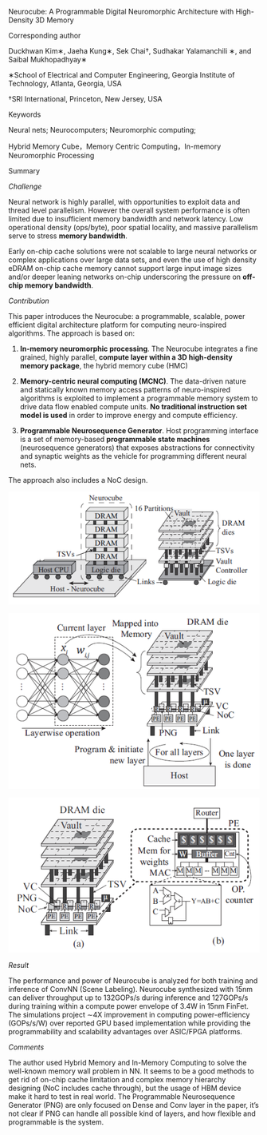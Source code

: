 Neurocube: A Programmable Digital Neuromorphic Architecture with High-Density 3D
Memory

Corresponding author

Duckhwan Kim∗, Jaeha Kung∗, Sek Chai†, Sudhakar Yalamanchili ∗, and Saibal
Mukhopadhyay∗

∗School of Electrical and Computer Engineering, Georgia Institute of Technology,
Atlanta, Georgia, USA

†SRI International, Princeton, New Jersey, USA

Keywords

Neural nets; Neurocomputers; Neuromorphic computing;

Hybrid Memory Cube，Memory Centric Computing，In-memory Neuromorphic Processing

Summary

*Challenge*

Neural network is highly parallel, with opportunities to exploit data and thread
level parallelism. However the overall system performance is often limited due
to insufficient memory bandwidth and network latency. Low operational density
(ops/byte), poor spatial locality, and massive parallelism serve to stress
**memory bandwidth**.

Early on-chip cache solutions were not scalable to large neural networks or
complex applications over large data sets, and even the use of high density
eDRAM on-chip cache memory cannot support large input image sizes and/or deeper
leaning networks on-chip underscoring the pressure on **off-chip memory
bandwidth**.

*Contribution*

This paper introduces the Neurocube: a programmable, scalable, power efficient
digital architecture platform for computing neuro-inspired algorithms. The
approach is based on:

1.  **In-memory neuromorphic processing**. The Neurocube integrates a fine
    grained, highly parallel, **compute layer within a 3D high-density memory
    package**, the hybrid memory cube (HMC)

2.  **Memory-centric neural computing (MCNC)**. The data-driven nature and
    statically known memory access patterns of neuro-inspired algorithms is
    exploited to implement a programmable memory system to drive data flow
    enabled compute units. **No traditional instruction set model is used** in
    order to improve energy and compute efficiency.

3.  **Programmable Neurosequence Generator**. Host programming interface is a
    set of memory-based **programmable state machines** (neurosequence
    generators) that exposes abstractions for connectivity and synaptic weights
    as the vehicle for programming different neural nets.

The approach also includes a NoC design.

![](media/730755d1231e138500f7235ae502ae5b.png)

![](media/c730479bf49a29ef28bf925002013c3e.png)

![](media/bf7d4e8f31aabacde82c138a5ccfc339.png)

*Result*

The performance and power of Neurocube is analyzed for both training and
inference of ConvNN (Scene Labeling). Neurocube synthesized with 15nm can
deliver throughput up to 132GOPs/s during inference and 127GOPs/s during
training within a compute power envelope of 3.4W in 15nm FinFet. The simulations
project ∼4X improvement in computing power-efficiency (GOPs/s/W) over reported
GPU based implementation while providing the programmability and scalability
advantages over ASIC/FPGA platforms.

*Comments*

The author used Hybrid Memory and In-Memory Computing to solve the well-known
memory wall problem in NN. It seems to be a good methods to get rid of on-chip
cache limitation and complex memory hierarchy designing (NoC includes cache
through), but the usage of HBM device make it hard to test in real world. The
Programmable Neurosequence Generator (PNG) are only focused on Dense and Conv
layer in the paper, it’s not clear if PNG can handle all possible kind of
layers, and how flexible and programmable is the system.
